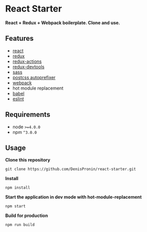 # React Starter

**React + Redux + Webpack boilerplate. Clone and use.**

## Features
* [react](https://github.com/facebook/react)
* [redux](https://github.com/reactjs/redux)
* [redux-actions](https://github.com/acdlite/redux-actions)
* [redux-devtools](https://github.com/gaearon/redux-devtools)
* [sass](http://sass-lang.com/)
* [postcss autoprefixer](https://github.com/postcss/autoprefixer)
* [webpack](https://github.com/webpack/webpack)
* hot module replacement
* [babel](https://github.com/babel/babel)
* [eslint](http://eslint.org)

## Requirements
* node `>=4.0.0`
* npm `^3.0.0`

## Usage

**Clone this repository**

```
git clone https://github.com/DenisPronin/react-starter.git
```

**Install**

```
npm install
```

**Start the application in dev mode with hot-module-replacement**

```
npm start
```

**Build for production**

```
npm run build
```
